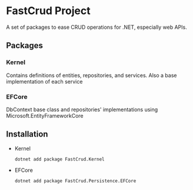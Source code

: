 # FastCrud Project

A set of packages to ease CRUD operations for .NET, especially web APIs.

## Packages

### Kernel

Contains definitions of entities, repositories, and services. Also a base implementation of each service

### EFCore

DbContext base class and repositories' implementations using Microsoft.EntityFrameworkCore

## Installation

* Kernel

    `dotnet add package FastCrud.Kernel`

* EFCore

    `dotnet add package FastCrud.Persistence.EFCore`

